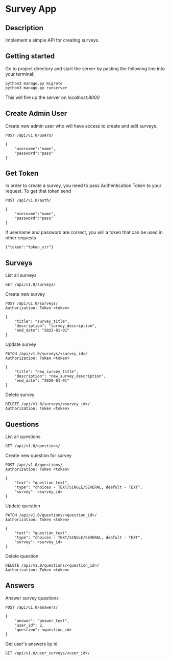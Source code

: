 Survey App
===

##  Description

Implement a simple API for creating surveys.

## Getting started
Go to project directory and start the server by pasting the following line into your terminal:

```
python3 manage.py migrate
python3 manage.py runserver 
```

This will fire up the server on *localhost:8000* 

## Create Admin User
Create new admin user who will have access to create and edit surveys.
```
POST /api/v1.0/users/

{
    "username":"name",
    "password":"pass"
}

```

## Get Token

In order to create a survey, you need to pass Authentication Token to your request. 
To get that token send
```
POST /api/v1.0/auth/

{
    "username":"name",
    "password":"pass"
}
```
If username and password are correct, you will a token that can be used in other requests 
```
{"token":"token_str"}
```

## Surveys

List all surveys
```
GET /api/v1.0/surveys/
```

Create new survey

```
POST /api/v1.0/surveys/ 
Authorization: Token <token>

{
    "title": "survey_title",
    "description": "survey_description",
    "end_date": "2022-01-01"
}
```

Update survey

```
PATCH /api/v1.0/surveys/<survey_id>/
Authorization: Token <token>

{
    "title": "new_survey_title",
    "description": "new_survey_description",
    "end_date": "2020-01-01"
}
```

Delete survey

```
DELETE /api/v1.0/surveys/<survey_id>/
Authorization: Token <token>
```

## Questions

List all questions
```
GET /api/v1.0/questions/
```

Create new question for survey

```
POST /api/v1.0/questions/ 
Authorization: Token <token>

{
    "text": "question_text",
    "type": "choices - TEXT/SINGLE/SEVERAL, deafult - TEXT",
    "survey": <survey_id>
}
```

Update question

```
PATCH /api/v1.0/questions/<question_id>/
Authorization: Token <token>

{
    "text": "question_text",
    "type": "choices - TEXT/SINGLE/SEVERAL, deafult - TEXT",
    "survey": <survey_id>
}
```

Delete question

```
DELETE /api/v1.0/questions/<question_id>/
Authorization: Token <token>
```

## Answers

Answer survey questions
```
POST /api/v1.0/answers/

{
    "answer": "answer_text",
    "user_id": 2,
    "question": <question_id>
}
```

Get user's answers by id

```
GET /api/v1.0/user_surveys/<user_id>/
```
